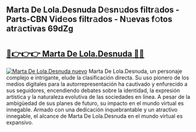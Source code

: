 ## Marta De Lola.Desnuda D𝚎sn𝚞dos filtr𝚊dos - Parts-CBN Vid𝚎os filtr𝚊dos - N𝚞evas f𝚘tos atr𝚊ctivas 69dZg

# <h2><a href="http://mbcfj9h.tromn.icu/?c=Marta+De+Lola.Desnuda">🔗👉👉👉 Marta De Lola.Desnuda 🔗🔗</a></h2>

[![Marta De Lola.Desnuda nuevo](https://i.imgur.com/pEAQMta.gif)](http://mbcfj9h.tromn.icu/?c=Marta+De+Lola.Desnuda)
Marta De Lola.Desnuda, un personaje complejo e intrigante, elude la clasificación directa. Su uso pionero de los medios digitales para la autorrepresentación ha cautivado y enfurecido a sus seguidores, encendiendo debates sobre la identidad, la expresión artística y la naturaleza evolutiva de las sociedades en línea. A pesar de la ambigüedad de sus planes de futuro, su impacto en el mundo virtual es innegable. Armado con una dedicación inquebrantable y un atractivo innegable, el alcance de Marta De Lola.Desnuda en el mundo virtual es expansivo.
